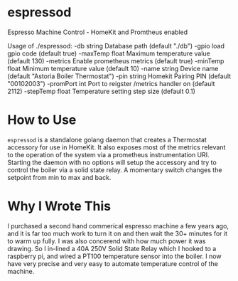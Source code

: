 # espressod
Espresso Machine Control - HomeKit and Promtheus enabled

Usage of ./espressod:
  -db string
    	Database path (default "./db")
  -gpio
    	load gpio code (default true)
  -maxTemp float
    	Maximum temperature value (default 130)
  -metrics
    	Enable prometheus metrics (default true)
  -minTemp float
    	Minimum temperature value (default 10)
  -name string
    	Device name (default "Astoria Boiler Thermostat")
  -pin string
    	Homekit Pairing PIN (default "00102003")
  -promPort int
    	Port to reigster /metrics handler on (default 2112)
  -stepTemp float
    	Temperature setting step size (default 0.1)

# How to Use
`espressod` is a standalone golang daemon that creates a Thermostat accessory for use in HomeKit. It also exposes most of the metrics relevant to the operation of the system via a prometheus instrumentation URI. Starting the daemon with no options will setup the accessory and try to control the boiler via a solid state relay. A momentary switch changes the setpoint from min to max and back.

# Why I Wrote This

I purchased a second hand commerical espresso machine a few years ago, and it is far too much work to turn it on and then wait the 30+ minutes for it to warm up fully. I was also concerend with how much power it was drawing. So I in-lined a 40A 250V Solid State Relay which I hooked to a raspberry pi, and wired a PT100 temperature sensor into the boiler. I now have very precise and very easy to automate temperature control of the machine.

